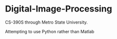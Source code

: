 # Digital-Image-Processing
CS-390S through Metro State University.

Attempting to use Python rather than Matlab
